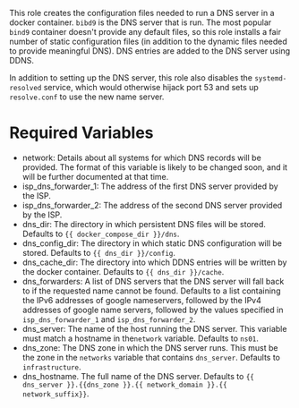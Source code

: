 This role creates the configuration files needed to run a DNS server in a docker container.  `bibd9` is the DNS server
that is run.  The most popular `bind9` container doesn't provide any default files, so this role installs a fair number
of static configuration files (in addition to the dynamic files needed to provide meaningful DNS).  DNS entries are
added to the DNS server using DDNS.

In addition to setting up the DNS server, this role also disables the `systemd-resolved` service, which would otherwise
hijack port 53 and sets up `resolve.conf` to use the new name server.

# Required Variables

- network: Details about all systems for which DNS records will be provided.  The format of this variable is likely to
  be changed soon, and it will be further documented at that time.
- isp_dns_forwarder_1: The address of the first DNS server provided by the ISP.
- isp_dns_forwarder_2: The address of the second DNS server provided by the ISP.
- dns_dir: The directory in which persistent DNS files will be stored.  Defaults to `{{ docker_compose_dir }}/dns`.
- dns_config_dir: The directory in which static DNS configuration will be stored.  Defaults to `{{ dns_dir }}/config`.
- dns_cache_dir: The directory into which DDNS entries will be written by the docker container.  Defaults to
  `{{ dns_dir }}/cache`.
- dns_forwarders: A list of DNS servers that the DNS server will fall back to if the requested name cannot be found.
  Defaults to a list containing the IPv6 addresses of google nameservers, followed by the IPv4 addresses of google
  name servers, followed by the values specified in `isp_dns_forwarder_1` and `isp_dns_forwarder_2`.
- dns_server: The name of the host running the DNS server.  This variable must match a hostname in the`network`
  variable.  Defaults to `ns01`.
- dns_zone: The DNS zone in which the DNS server runs.  This must be the zone in the `networks` variable that contains
  `dns_server`.  Defaults to `infrastructure`.
- dns_hostname.  The full name of the DNS server.  Defaults to
 `{{ dns_server }}.{{dns_zone }}.{{ network_domain }}.{{ network_suffix}}`.